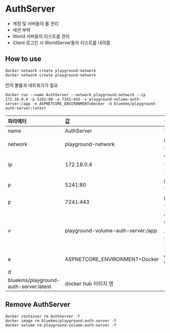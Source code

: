 # AuthServer
* 계정 및 서버들의 롤 관리
* 세션 부여
* World 서버들의 리스트를 관리
* Client 로그인 시 WorldServer들의 리스트를 내려줌

## How to use
```
docker network create playground-network
docker network create playground-network
```
먼저 볼륨과 네트워크가 필요

```
docker run --name AuthServer --network playground-network --ip 172.18.0.4 -p 5241:80 -p 7241:443 -v playground-volume-auth-server:/app -e ASPNETCORE_ENVIRONMENT=Docker -d bluekms/playground-auth-server:latest
```
|파라메터|값|설명|
|:---|:---|:---|
|name|AuthServer|컨테이너 명|
|network|playground-network|Docker 네트워크 명|
|ip|172.18.0.4|WorldServer 등록을 위한 고정 ip|
|p|5241:80|http 포트 매핑|
|p|7241:443|http2 포트 매핑|
|v|playground-volume-auth-server:/app|windows 개발 환경에서 로그를 편히 볼 수 있도록 볼륨마운트|
|e|ASPNETCORE_ENVIRONMENT=Docker|dotnet 환경변수 명|
|d||
|bluekms/playground-auth-server:latest|docker hub 이미지 명|

## Remove AuthServer
```
docker container rm AuthServer -f
docker image rm bluekms/playground-auth-server -f
docker volume rm playground-volume-auth-server -f
```
